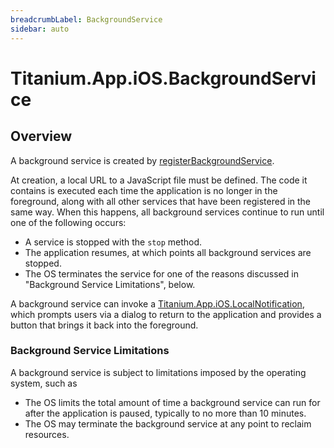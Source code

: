 ```yaml
---
breadcrumbLabel: BackgroundService
sidebar: auto
---
```


# Titanium.App.iOS.BackgroundService

<ProxySummary/>

## Overview

A background service is created by [registerBackgroundService](Titanium.App.iOS.registerBackgroundService).  

At creation, a local URL to a JavaScript file must be defined. The code it contains is executed 
each time the application is no longer in the foreground, along with all other services that have 
been registered in the same way. When this happens, all background services continue to run until 
one of the following occurs:

* A service is stopped with the `stop` method.
* The application resumes, at which points all background services are stopped.
* The OS terminates the service for one of the reasons discussed in 
"Background Service Limitations", below.

A background service can invoke a [Titanium.App.iOS.LocalNotification](Titanium.App.iOS.LocalNotification), which prompts users via 
a dialog to return to the application and provides a button that brings it back into the 
foreground.

### Background Service Limitations

A background service is subject to limitations imposed by the operating system, such as

* The OS limits the total amount of time a background service can run for after the application 
is paused, typically to no more than 10 minutes.
* The OS may terminate the background service at any point to reclaim resources.

<ApiDocs/>
